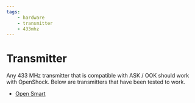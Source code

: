 ```yaml
---
tags:
    - hardware
    - transmitter
    - 433mhz
---
```


# Transmitter

Any 433 MHz transmitter that is compatible with ASK / OOK should work with OpenShock. Below are transmitters that have been tested to work.

- [Open Smart](../transmitter/china/open-smart.md)
